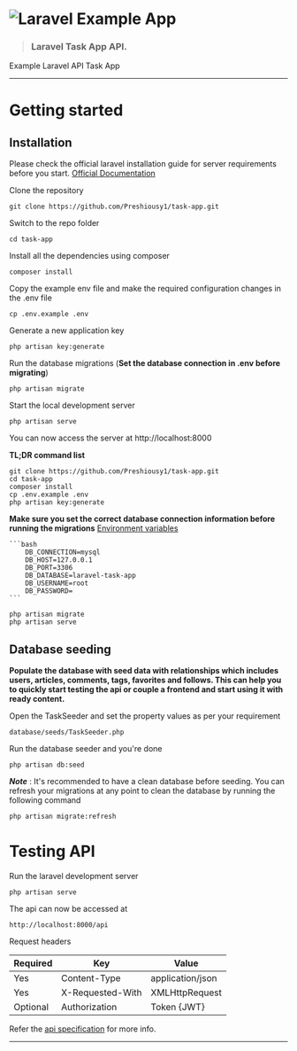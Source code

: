 # ![Laravel Example App](logo.png)

> ### Laravel Task App API.

Example Laravel API Task App

---

# Getting started

## Installation

Please check the official laravel installation guide for server requirements before you start. [Official Documentation](https://laravel.com/docs/11.x/installation)

Clone the repository

    git clone https://github.com/Preshiousy1/task-app.git

Switch to the repo folder

    cd task-app

Install all the dependencies using composer

    composer install

Copy the example env file and make the required configuration changes in the .env file

    cp .env.example .env

Generate a new application key

    php artisan key:generate

Run the database migrations (**Set the database connection in .env before migrating**)

    php artisan migrate

Start the local development server

    php artisan serve

You can now access the server at http://localhost:8000

**TL;DR command list**

    git clone https://github.com/Preshiousy1/task-app.git
    cd task-app
    composer install
    cp .env.example .env
    php artisan key:generate

**Make sure you set the correct database connection information before running the migrations** [Environment variables](#environment-variables)

    ```bash
        DB_CONNECTION=mysql
        DB_HOST=127.0.0.1
        DB_PORT=3306
        DB_DATABASE=laravel-task-app
        DB_USERNAME=root
        DB_PASSWORD=
    ```

    php artisan migrate
    php artisan serve

## Database seeding

**Populate the database with seed data with relationships which includes users, articles, comments, tags, favorites and follows. This can help you to quickly start testing the api or couple a frontend and start using it with ready content.**

Open the TaskSeeder and set the property values as per your requirement

    database/seeds/TaskSeeder.php

Run the database seeder and you're done

    php artisan db:seed

**_Note_** : It's recommended to have a clean database before seeding. You can refresh your migrations at any point to clean the database by running the following command

    php artisan migrate:refresh

# Testing API

Run the laravel development server

    php artisan serve

The api can now be accessed at

    http://localhost:8000/api

Request headers

| **Required** | **Key**          | **Value**        |
| ------------ | ---------------- | ---------------- |
| Yes          | Content-Type     | application/json |
| Yes          | X-Requested-With | XMLHttpRequest   |
| Optional     | Authorization    | Token {JWT}      |

Refer the [api specification](#api-specification) for more info.

---
